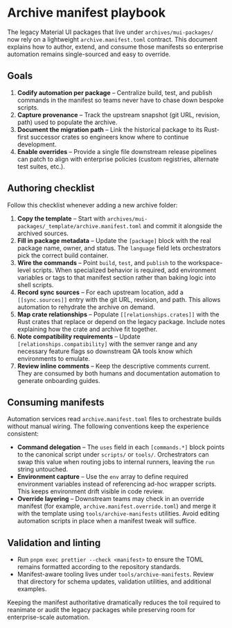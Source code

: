 # Archive manifest playbook

The legacy Material UI packages that live under `archives/mui-packages/` now rely on a lightweight
`archive.manifest.toml` contract. This document explains how to author, extend, and consume those
manifests so enterprise automation remains single-sourced and easy to override.

## Goals

1. **Codify automation per package** – Centralize build, test, and publish commands in the manifest
   so teams never have to chase down bespoke scripts.
2. **Capture provenance** – Track the upstream snapshot (git URL, revision, path) used to populate
   the archive.
3. **Document the migration path** – Link the historical package to its Rust-first successor crates
   so engineers know where to continue development.
4. **Enable overrides** – Provide a single file downstream release pipelines can patch to align with
   enterprise policies (custom registries, alternate test suites, etc.).

## Authoring checklist

Follow this checklist whenever adding a new archive folder:

1. **Copy the template** – Start with `archives/mui-packages/_template/archive.manifest.toml` and
   commit it alongside the archived sources.
2. **Fill in package metadata** – Update the `[package]` block with the real package name, owner,
   and status. The `language` field lets orchestrators pick the correct build container.
3. **Wire the commands** – Point `build`, `test`, and `publish` to the workspace-level scripts. When
   specialized behavior is required, add environment variables or tags to that manifest section
   rather than baking logic into shell scripts.
4. **Record sync sources** – For each upstream location, add a `[[sync.sources]]` entry with the git
   URL, revision, and path. This allows automation to rehydrate the archive on demand.
5. **Map crate relationships** – Populate `[[relationships.crates]]` with the Rust crates that
   replace or depend on the legacy package. Include notes explaining how the crate and archive fit
   together.
6. **Note compatibility requirements** – Update `[relationships.compatibility]` with the semver range
   and any necessary feature flags so downstream QA tools know which environments to emulate.
7. **Review inline comments** – Keep the descriptive comments current. They are consumed by both
   humans and documentation automation to generate onboarding guides.

## Consuming manifests

Automation services read `archive.manifest.toml` files to orchestrate builds without manual wiring.
The following conventions keep the experience consistent:

- **Command delegation** – The `uses` field in each `[commands.*]` block points to the canonical
  script under `scripts/` or `tools/`. Orchestrators can swap this value when routing jobs to
  internal runners, leaving the `run` string untouched.
- **Environment capture** – Use the `env` array to define required environment variables instead of
  referencing ad-hoc wrapper scripts. This keeps environment drift visible in code review.
- **Override layering** – Downstream teams may check in an override manifest (for example,
  `archive.manifest.override.toml`) and merge it with the template using `tools/archive-manifests`
  utilities. Avoid editing automation scripts in place when a manifest tweak will suffice.

## Validation and linting

- Run `pnpm exec prettier --check <manifest>` to ensure the TOML remains formatted according to the
  repository standards.
- Manifest-aware tooling lives under `tools/archive-manifests`. Review that directory for schema
  updates, validation utilities, and additional examples.

Keeping the manifest authoritative dramatically reduces the toil required to reanimate or audit the
legacy packages while preserving room for enterprise-scale automation.

